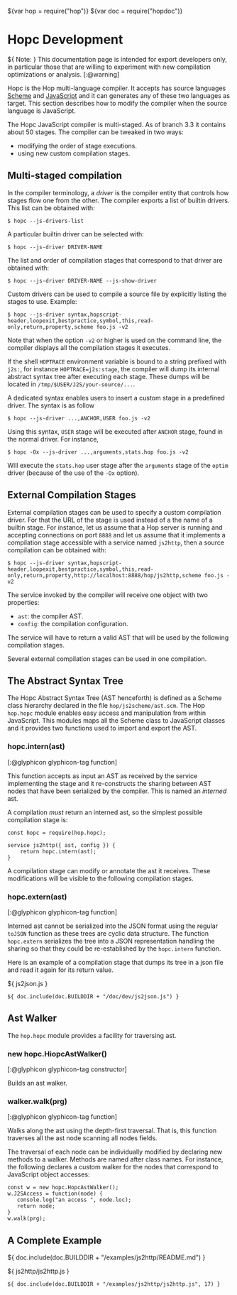 ${var hop = require("hop")}
${var doc = require("hopdoc")}


Hopc Development
================

${ <span class="label label-warning">Note:</span> } 
This documentation page is intended for export developers only, in particular
those that are willing to experiment with new compilation optimizations or
analysis.
[:@warning]


Hopc is the Hop multi-language compiler. It accepts has source languages
[Scheme](http://www-sop.inria.fr/indes/fp/Bigloo/) and 
[JavaScript](https://www.ecma-international.org/ecma-262/) and it can generates
any of these two languages as target. This section describes how to modify the
compiler when the source language is JavaScript. 

The Hopc JavaScript compiler is multi-staged. As of branch 3.3 it
contains about 50 stages. The compiler can be tweaked in two ways:

  * modifying the order of stage executions.
  * using new custom compilation stages.


Multi-staged compilation
------------------------

In the compiler terminology, a _driver_ is the compiler entity that controls
how stages flow one from the other. The compiler exports a list of
builtin drivers. This list can be obtained with:

```shell[:@shell]
$ hopc --js-drivers-list
```

A particular builtin driver can be selected with:

```shell[:@shell]
$ hopc --js-driver DRIVER-NAME
```

The list and order of compilation stages that correspond to that driver
are obtained with:

```shell[:@shell]
$ hopc --js-driver DRIVER-NAME --js-show-driver
```

Custom drivers can be used to compile a source file by explicitly listing
the stages to use. Example:

```shell[:@shell]
$ hopc --js-driver syntax,hopscript-header,loopexit,bestpractice,symbol,this,read-only,return,property,scheme foo.js -v2
```

Note that when the option `-v2` or higher is used on the command line, the
compiler displays all the compilation stages it executes.

If the shell `HOPTRACE` environment variable is bound to a string
prefixed with `j2s:`, for instance `HOPTRACE=j2s:stage`, the compiler will
dump its internal abstract syntax tree after executing each stage. These
dumps will be located in `/tmp/$USER/J2S/your-source/...`.

A dedicated syntax enables users to insert a custom stage in a predefined
driver. The syntax is as follow

```shell[:@shell]
$ hopc --js-driver ...,ANCHOR,USER foo.js -v2
```

Using this syntax, `USER` stage will be executed after `ANCHOR` stage,
found in the normal driver. For instance,

```shell[:@shell]
$ hopc -Ox --js-driver ...,arguments,stats.hop foo.js -v2
```

Will execute the `stats.hop` user stage after the `arguments` stage of
the `optim` driver (because of the use of the `-Ox` option).


External Compilation Stages
---------------------------

External compilation stages can be used to specify a custom compilation
driver. For that the URL of the stage is used instead of a the name of
a builtin stage. For instance, let us assume that a Hop server is running
and accepting connections on port `8888` and let us assume that it implements
a compilation stage accessible with a service named `js2http`, then
a source compilation can be obtained with:

```shell[:@shell]
$ hopc --js-driver syntax,hopscript-header,loopexit,bestpractice,symbol,this,read-only,return,property,http://localhost:8888/hop/js2http,scheme foo.js -v2
```

The service invoked by the compiler will receive one object with two 
properties:

  * `ast`: the compiler AST.
  * `config`: the compilation configuration.
  
The service will have to return a valid AST that will be used by the following
compilation stages.

Several external compilation stages can be used in one compilation.

  
The Abstract Syntax Tree
------------------------

The Hopc Abstract Syntax Tree (AST henceforth) is defined as a Scheme
class hierarchy declared in the file `hop/js2scheme/ast.scm`. The Hop
`hop.hopc` module enables easy access and manipulation from within
JavaScript. This modules maps all the Scheme class to JavaScript
classes and it provides two functions used to import and export the
AST.

### hopc.intern(ast) ###
[:@glyphicon glyphicon-tag function]

This function accepts as input an AST as received by the service
implementing the stage and it re-constructs the sharing between AST
nodes that have been serialized by the compiler. This is named an
_interned_ ast.

A compilation *must* return an interned ast, so the simplest possible
compilation stage is:

```hopscript[:@hop]
const hopc = require(hop.hopc);

service js2http({ ast, config }) {
    return hopc.intern(ast);
}	
```

A compilation stage can modify or annotate the ast it receives. These 
modifications will be visible to the following compilation stages.


### hopc.extern(ast) ###
[:@glyphicon glyphicon-tag function]

Interned ast cannot be serialized into the JSON format using the
regular `toJSON` function as these trees are cyclic data structure.
The function `hopc.extern` serializes the tree into a JSON
representation handling the sharing so that they could be re-established
by the `hopc.intern` function.

Here is an example of a compilation stage that dumps its tree in
a json file and read it again for its return value.


${ <span class="label label-info">js2json.js</span> }

```hopscript[:@hop]
${ doc.include(doc.BUILDDIR + "/doc/dev/js2json.js") }
```

Ast Walker
----------

The `hop.hopc` module provides a facility for traversing ast.

### new hopc.HiopcAstWalker() ###
[:@glyphicon glyphicon-tag constructor]

Builds an ast walker. 

### walker.walk(prg) ###
[:@glyphicon glyphicon-tag function]

Walks along the ast using the depth-first traversal. That is, this function
traverses all the ast node scanning all nodes fields. 

The traversal of each node can be individually modified by declaring
new methods to a walker. Methods are named after class names. For
instance, the following declares a custom walker for the nodes that
correspond to JavaScript object accesses:

```hopscript[:@hop]
const w = new hopc.HopcAstWalker();
w.J2SAccess = function(node) {
   console.log("an access ", node.loc);
   return node;
}
w.walk(prg);
```

A Complete Example
------------------

${ doc.include(doc.BUILDDIR + "/examples/js2http/README.md") }

${ <span class="label label-info">js2http/js2http.js</span> }

```hopscript[:@hop]
${ doc.include(doc.BUILDDIR + "/examples/js2http/js2http.js", 17) }
```


